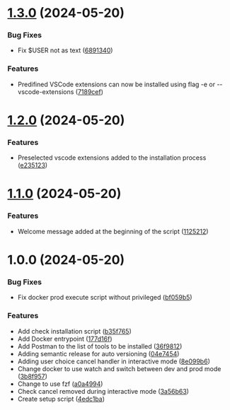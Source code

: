 # [1.3.0](https://github.com/LilianDCode/ubuntu-dev-setup/compare/1.2.0...1.3.0) (2024-05-20)


### Bug Fixes

* Fix $USER not as text ([6891340](https://github.com/LilianDCode/ubuntu-dev-setup/commit/6891340f8fd165bd039849c2cdd6cf07e834a0d4))


### Features

* Predifined VSCode extensions can now be installed using flag -e or --vscode-extensions ([7189cef](https://github.com/LilianDCode/ubuntu-dev-setup/commit/7189cefd1388a24e5485586227b34f5ea215b535))

# [1.2.0](https://github.com/LilianDCode/ubuntu-dev-setup/compare/1.1.0...1.2.0) (2024-05-20)


### Features

* Preselected vscode extensions added to the installation process ([e235123](https://github.com/LilianDCode/ubuntu-dev-setup/commit/e235123ad460745edb5f39cff4979639846b5e59))

# [1.1.0](https://github.com/LilianDCode/ubuntu-setup/compare/1.0.0...1.1.0) (2024-05-20)


### Features

* Welcome message added at the beginning of the script ([1125212](https://github.com/LilianDCode/ubuntu-setup/commit/1125212103fb6fc97e91d94f35309890cf2f36dc))

# 1.0.0 (2024-05-20)


### Bug Fixes

* Fix docker prod execute script without privileged ([bf059b5](https://github.com/LilianDCode/ubuntu-setup/commit/bf059b52ade33dafc3c7a1c5008bfa3d6855e70e))


### Features

* Add check installation script ([b35f765](https://github.com/LilianDCode/ubuntu-setup/commit/b35f765475f49eec6993d60e959ca90768036e60))
* Add Docker entrypoint ([177d16f](https://github.com/LilianDCode/ubuntu-setup/commit/177d16fe32b446e5dbb450d861a7e57d6a6f7e52))
* Add Postman to the list of tools to be installed ([36f9812](https://github.com/LilianDCode/ubuntu-setup/commit/36f98120fb16fa7002cbffc0a4fa7e107ae95fdd))
* Adding semantic release for auto versioning ([04e7454](https://github.com/LilianDCode/ubuntu-setup/commit/04e7454942b970d21d09eb95050d8c8cb4494a96))
* Adding user choice cancel handler in interactive mode ([8e099b6](https://github.com/LilianDCode/ubuntu-setup/commit/8e099b67f810833e411608885ff328a977971c12))
* Change docker to use watch and switch between dev and prod mode ([3b8f957](https://github.com/LilianDCode/ubuntu-setup/commit/3b8f957810fa65270440bb6869bddf35ac282875))
* Change to use fzf ([a0a4994](https://github.com/LilianDCode/ubuntu-setup/commit/a0a499465041c6fdff93367954987f012f869a67))
* Check cancel removed during interactive mode ([3a56b63](https://github.com/LilianDCode/ubuntu-setup/commit/3a56b63578edc928b3c749afa0848e75b26c467d))
* Create setup script ([4edc1ba](https://github.com/LilianDCode/ubuntu-setup/commit/4edc1baafd7577bcf14e701a1211269790c7f91f))
